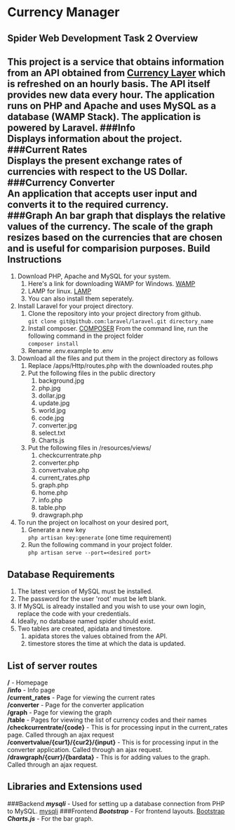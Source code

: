 Currency Manager
================
Spider Web Development Task 2
Overview
--------
This project is a service that obtains information from an API obtained from [Currency Layer](https://currencylayer.com) which is refreshed on an hourly basis. The API itself provides new data every hour. The application runs on PHP and Apache and uses MySQL as a database (WAMP Stack). The application is powered by Laravel.
###Info   
Displays information about the project.   
###Current Rates   
Displays the present exchange rates of currencies with respect to the US Dollar.    
###Currency Converter   
An application that accepts user input and converts it to the required currency.   
###Graph
An bar graph that displays the relative values of the currency. The scale of the graph resizes based on the currencies that are chosen and is useful for comparision purposes.
Build Instructions
------------------
1. Download PHP, Apache and MySQL for your system.
    1. Here's a link for downloading WAMP for Windows. [WAMP](http://www.wampserver.com/en/)
    2. LAMP for linux. [LAMP](http://lamphowto.com/)
    3. You can also install them seperately.
2. Install Laravel for your project directory.
    1. Clone the repository into your project directory from github.   
    ``git clone git@github.com:laravel/laravel.git directory_name``  
    2. Install composer. [COMPOSER](https://getcomposer.org/)
    From the command line, run the following command in the project folder  
    ``composer install``
    3. Rename .env.example to .env
3. Download all the files and put them in the project directory as follows
    1. Replace /apps/Http/routes.php with the downloaded routes.php
    2. Put the following files in the public directory
        1. background.jpg
        2. php.jpg
        3. dollar.jpg
        4. update.jpg
        5. world.jpg
        6. code.jpg
        7. converter.jpg
        8. select.txt
        9. Charts.js
    3. Put the following files in /resources/views/
        1. checkcurrentrate.php
        2. converter.php
        3. convertvalue.php
        4. current_rates.php
        5. graph.php
        6. home.php
        7. info.php
        8. table.php
        9. drawgraph.php
4. To run the project on localhost on your desired port,
    1. Generate a new key  
    ``php artisan key:generate`` (one time requirement)
    2. Run the following command in your project folder.   
    ``php artisan serve --port=<desired port>``

Database Requirements
---------------------
1. The latest version of MySQL must be installed.
2. The password for the user 'root' must be left blank.
3. If MySQL is already installed and you wish to use your own login, replace the code with your credentials.
4. Ideally, no database named spider should exist.
5. Two tables are created, apidata and timestore.
    1. apidata stores the values obtained from the API.
    2. timestore stores the time at which the data is updated.

List of server routes
---------------------
**/** - Homepage  
**/info** - Info page  
**/current_rates** - Page for viewing the current rates  
**/converter** - Page for the converter application  
**/graph** - Page for viewing the graph  
**/table** - Pages for viewing the list of currency codes and their names  
**/checkcurrentrate/{code}** - This is for processing input in the current_rates page. Called through an ajax request  
**/convertvalue/{cur1}/{cur2}/{input}** - This is for processing input in the converter application. Called through an ajax request.  
**/drawgraph/{curr}/{bardata}** - This is for adding values to the graph. Called through an ajax request.

Libraries and Extensions used
-----------------------------
###Backend
***mysqli*** - Used for setting up a database connection from PHP to MySQL. [mysqli](http://php.net/manual/en/book.mysqli.php)
###Frontend
***Bootstrap*** - For frontend layouts. [Bootstrap](http://getbootstrap.com/getting-started/)   
***Charts.js*** - For the bar graph. 
